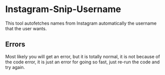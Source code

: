 # Instagram-Snip-Username
This tool autofetches names from Instagram automatically the username that the user wants.

## Errors
Most likely you will get an error, but it is totally normal, it is not because of the code error, it is just an error for going so fast, just re-run the code and try again.
